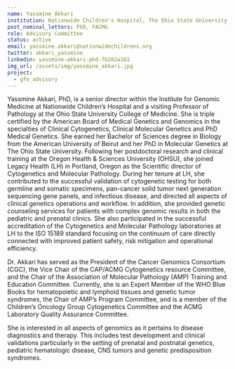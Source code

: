 ```yaml
---
name: Yassmine Akkari
institution: Nationwide Children's Hospital, The Ohio State University
post_nominal_letters: PhD, FACMG
role: Advisory Committee
status: active
email: yassmine.akkari@nationwidechildrens.org
twitter: akkari_yassmine
linkedin: yassmine-akkari-phd-7b262a161
img_url: /assets/img/yassmine_akkari.jpg
project:
  - gfo_advisory
---
```

Yassmine Akkari, PhD, is a senior director within the Institute for Genomic Medicine at Nationwide Children’s Hospital and a visiting Professor of Pathology at the Ohio State University College of Medicine.  She is triple certified by the American Board of Medical Genetics and Genomics in the specialties of Clinical Cytogenetics, Clinical Molecular Genetics and PhD Medical Genetics.  She earned her Bachelor of Sciences degree in Biology from the American University of Beirut and her PhD in Molecular Genetics at The Ohio State University.  Following her postdoctoral research and clinical training at the Oregon Health & Sciences University (OHSU), she joined Legacy Health (LH) in Portland, Oregon as the Scientific director of Cytogenetics and Molecular Pathology.  During her tenure at LH, she contributed to the successful validation of cytogenetic testing for both germline and somatic specimens, pan-cancer solid tumor next generation sequencing gene panels, and infectious disease, and directed all aspects of clinical genetics operations and workflow.  In addition, she provided genetic counseling services for patients with complex genomic results in both the pediatric and prenatal clinics.  She also participated in the successful accreditation of the Cytogenetics and Molecular Pathology laboratories at LH to the ISO 15189 standard focusing on the continuum of care directly connected with improved patient safety, risk mitigation and operational efficiency.

Dr. Akkari has served as the President of the Cancer Genomics Consortium (CGC), the Vice Chair of the CAP/ACMG Cytogenetics resource Committee, and the Chair of the Association of Molecular Pathology (AMP) Training and Education Committee.  Currently, she is an Expert Member of the WHO Blue Books for hematopoietic and lymphoid tissues and genetic tumor syndromes, the Chair of AMP’s Program Committee, and is a member of the Children’s Oncology Group Cytogenetics Committee and the ACMG Laboratory Quality Assurance Committee.

She is interested in all aspects of genomics as it pertains to disease diagnostics and therapy.  This includes test development and clinical validations particularly in the setting of prenatal and postnatal genetics, pediatric hematologic disease, CNS tumors and genetic predisposition syndromes.


